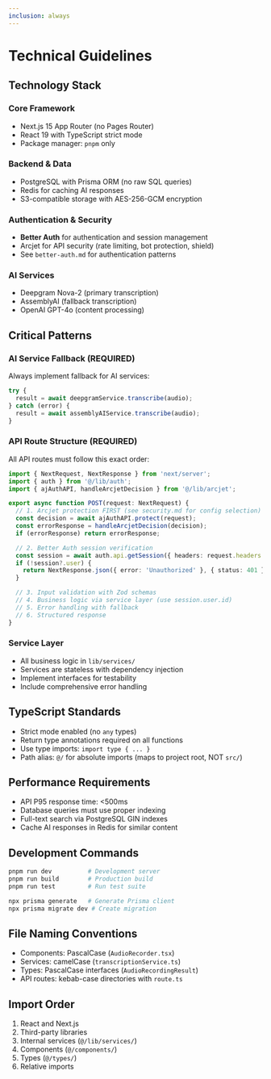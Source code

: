```yaml
---
inclusion: always
---
```


# Technical Guidelines

## Technology Stack

### Core Framework

- Next.js 15 App Router (no Pages Router)
- React 19 with TypeScript strict mode
- Package manager: `pnpm` only

### Backend & Data

- PostgreSQL with Prisma ORM (no raw SQL queries)
- Redis for caching AI responses
- S3-compatible storage with AES-256-GCM encryption

### Authentication & Security

- **Better Auth** for authentication and session management
- Arcjet for API security (rate limiting, bot protection, shield)
- See `better-auth.md` for authentication patterns

### AI Services

- Deepgram Nova-2 (primary transcription)
- AssemblyAI (fallback transcription)
- OpenAI GPT-4o (content processing)

## Critical Patterns

### AI Service Fallback (REQUIRED)

Always implement fallback for AI services:

```typescript
try {
  result = await deepgramService.transcribe(audio);
} catch (error) {
  result = await assemblyAIService.transcribe(audio);
}
```

### API Route Structure (REQUIRED)

All API routes must follow this exact order:

```typescript
import { NextRequest, NextResponse } from 'next/server';
import { auth } from '@/lib/auth';
import { ajAuthAPI, handleArcjetDecision } from '@/lib/arcjet';

export async function POST(request: NextRequest) {
  // 1. Arcjet protection FIRST (see security.md for config selection)
  const decision = await ajAuthAPI.protect(request);
  const errorResponse = handleArcjetDecision(decision);
  if (errorResponse) return errorResponse;

  // 2. Better Auth session verification
  const session = await auth.api.getSession({ headers: request.headers });
  if (!session?.user) {
    return NextResponse.json({ error: 'Unauthorized' }, { status: 401 });
  }

  // 3. Input validation with Zod schemas
  // 4. Business logic via service layer (use session.user.id)
  // 5. Error handling with fallback
  // 6. Structured response
}
```

### Service Layer

- All business logic in `lib/services/`
- Services are stateless with dependency injection
- Implement interfaces for testability
- Include comprehensive error handling

## TypeScript Standards

- Strict mode enabled (no `any` types)
- Return type annotations required on all functions
- Use type imports: `import type { ... }`
- Path alias: `@/` for absolute imports (maps to project root, NOT `src/`)

## Performance Requirements

- API P95 response time: <500ms
- Database queries must use proper indexing
- Full-text search via PostgreSQL GIN indexes
- Cache AI responses in Redis for similar content

## Development Commands

```bash
pnpm run dev          # Development server
pnpm run build        # Production build
pnpm run test         # Run test suite

npx prisma generate   # Generate Prisma client
npx prisma migrate dev # Create migration
```

## File Naming Conventions

- Components: PascalCase (`AudioRecorder.tsx`)
- Services: camelCase (`transcriptionService.ts`)
- Types: PascalCase interfaces (`AudioRecordingResult`)
- API routes: kebab-case directories with `route.ts`

## Import Order

1. React and Next.js
2. Third-party libraries
3. Internal services (`@/lib/services/`)
4. Components (`@/components/`)
5. Types (`@/types/`)
6. Relative imports
